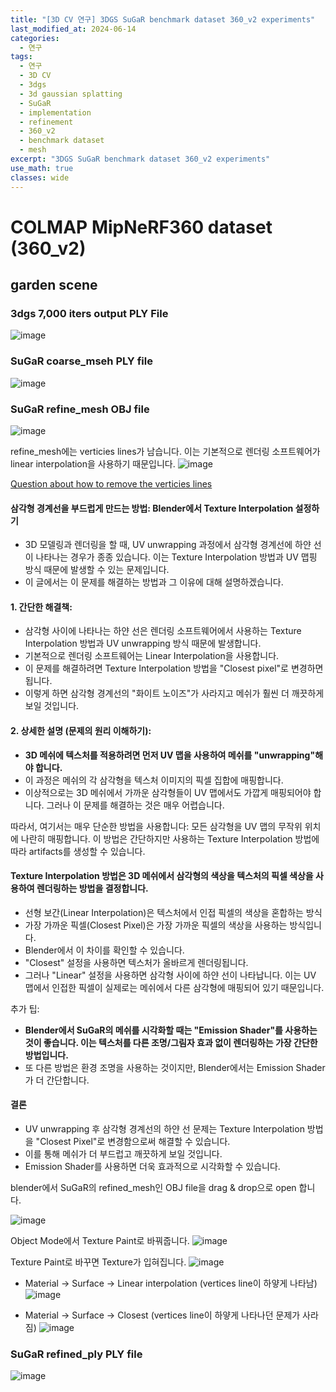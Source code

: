 ```yaml
---
title: "[3D CV 연구] 3DGS SuGaR benchmark dataset 360_v2 experiments"
last_modified_at: 2024-06-14
categories:
  - 연구
tags:
  - 연구
  - 3D CV
  - 3dgs
  - 3d gaussian splatting
  - SuGaR
  - implementation
  - refinement
  - 360_v2
  - benchmark dataset
  - mesh
excerpt: "3DGS SuGaR benchmark dataset 360_v2 experiments"
use_math: true
classes: wide
---
```


# COLMAP MipNeRF360 dataset (360_v2)

## garden scene

### 3dgs 7,000 iters output PLY File
![image](https://github.com/sandokim/sandokim.github.io/assets/74639652/1e8cce0e-12d7-45c3-a6e1-259797a916d9)

### SuGaR coarse_mseh PLY file
![image](https://github.com/sandokim/sandokim.github.io/assets/74639652/da9df865-cd56-4516-999e-4e9d965c862c)

### SuGaR refine_mesh OBJ file
![image](https://github.com/sandokim/sandokim.github.io/assets/74639652/f653288c-5d63-4a73-abdc-980f94b98b99)

refine_mesh에는 verticies lines가 남습니다. 이는 기본적으로 렌더링 소프트웨어가 linear interpolation을 사용하기 때문입니다.
![image](https://github.com/sandokim/sandokim.github.io/assets/74639652/15685d90-d1c6-4282-af6e-159bd5e6e4d9)

[Question about how to remove the verticies lines](https://github.com/Anttwo/SuGaR/issues/119)

#### 삼각형 경계선을 부드럽게 만드는 방법: Blender에서 Texture Interpolation 설정하기
- 3D 모델링과 렌더링을 할 때, UV unwrapping 과정에서 삼각형 경계선에 하얀 선이 나타나는 경우가 종종 있습니다. 이는 Texture Interpolation 방법과 UV 맵핑 방식 때문에 발생할 수 있는 문제입니다. 
- 이 글에서는 이 문제를 해결하는 방법과 그 이유에 대해 설명하겠습니다.

#### 1. 간단한 해결책:
- 삼각형 사이에 나타나는 하얀 선은 렌더링 소프트웨어에서 사용하는 Texture Interpolation 방법과 UV unwrapping 방식 때문에 발생합니다.
- 기본적으로 렌더링 소프트웨어는 Linear Interpolation을 사용합니다.
- 이 문제를 해결하려면 Texture Interpolation 방법을 "Closest pixel"로 변경하면 됩니다.
- 이렇게 하면 삼각형 경계선의 "화이트 노이즈"가 사라지고 메쉬가 훨씬 더 깨끗하게 보일 것입니다.

#### 2. 상세한 설명 (문제의 원리 이해하기):
- **3D 메쉬에 텍스처를 적용하려면 먼저 UV 맵을 사용하여 메쉬를 "unwrapping"해야 합니다.**
- 이 과정은 메쉬의 각 삼각형을 텍스처 이미지의 픽셀 집합에 매핑합니다.
- 이상적으로는 3D 메쉬에서 가까운 삼각형들이 UV 맵에서도 가깝게 매핑되어야 합니다. 그러나 이 문제를 해결하는 것은 매우 어렵습니다.

따라서, 여기서는 매우 단순한 방법을 사용합니다: 모든 삼각형을 UV 맵의 무작위 위치에 나란히 매핑합니다. 이 방법은 간단하지만 사용하는 Texture Interpolation 방법에 따라 artifacts를 생성할 수 있습니다.

#### Texture Interpolation 방법은 3D 메쉬에서 삼각형의 색상을 텍스처의 픽셀 색상을 사용하여 렌더링하는 방법을 결정합니다. 
- 선형 보간(Linear Interpolation)은 텍스처에서 인접 픽셀의 색상을 혼합하는 방식
- 가장 가까운 픽셀(Closest Pixel)은 가장 가까운 픽셀의 색상을 사용하는 방식입니다.
- Blender에서 이 차이를 확인할 수 있습니다.
- "Closest" 설정을 사용하면 텍스처가 올바르게 렌더링됩니다.
- 그러나 "Linear" 설정을 사용하면 삼각형 사이에 하얀 선이 나타납니다. 이는 UV 맵에서 인접한 픽셀이 실제로는 메쉬에서 다른 삼각형에 매핑되어 있기 때문입니다.

추가 팁:
- **Blender에서 SuGaR의 메쉬를 시각화할 때는 "Emission Shader"를 사용하는 것이 좋습니다. 이는 텍스처를 다른 조명/그림자 효과 없이 렌더링하는 가장 간단한 방법입니다.**
- 또 다른 방법은 환경 조명을 사용하는 것이지만, Blender에서는 Emission Shader가 더 간단합니다.

#### 결론
- UV unwrapping 후 삼각형 경계선의 하얀 선 문제는 Texture Interpolation 방법을 "Closest Pixel"로 변경함으로써 해결할 수 있습니다. 
- 이를 통해 메쉬가 더 부드럽고 깨끗하게 보일 것입니다. 
- Emission Shader를 사용하면 더욱 효과적으로 시각화할 수 있습니다.

blender에서 SuGaR의 refined_mesh인 OBJ file을 drag & drop으로 open 합니다.

![image](https://github.com/sandokim/sandokim.github.io/assets/74639652/74676acd-6997-422a-a408-31a5f8d70882)

Object Mode에서 Texture Paint로 바꿔줍니다.
![image](https://github.com/sandokim/sandokim.github.io/assets/74639652/fbbe7436-7540-4bc2-ab92-83bd4ff089a8)

Texture Paint로 바꾸면 Texture가 입혀집니다.
![image](https://github.com/sandokim/sandokim.github.io/assets/74639652/966ce94d-ba4c-4fa2-b4c0-b9117b07da71)

- Material -> Surface -> Linear interpolation (vertices line이 하얗게 나타남)
![image](https://github.com/sandokim/sandokim.github.io/assets/74639652/758c8cdf-5a63-4f26-8c45-b65158d5db5e)

- Material -> Surface -> Closest (vertices line이 하얗게 나타나던 문제가 사라짐)
![image](https://github.com/sandokim/sandokim.github.io/assets/74639652/5eb5d7b1-3a84-4699-bf3d-14db4fd79f49)

### SuGaR refined_ply PLY file
![image](https://github.com/sandokim/sandokim.github.io/assets/74639652/f82511e8-2b3d-453c-aef8-db1e69f4ed53)

